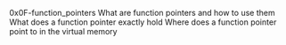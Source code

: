 0x0F-function_pointers
What are function pointers and how to use them
What does a function pointer exactly hold
Where does a function pointer point to in the virtual memory
